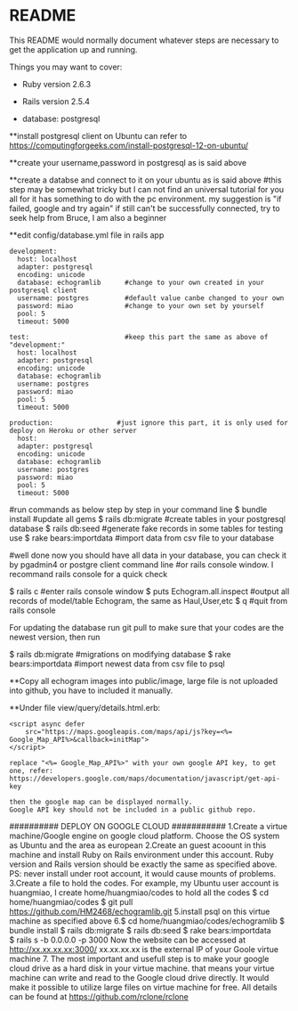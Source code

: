 # README

This README would normally document whatever steps are necessary to get the
application up and running.

Things you may want to cover:

* Ruby version 2.6.3

* Rails version 2.5.4

* database: postgresql 

**install postgresql client on Ubuntu can refer to 
https://computingforgeeks.com/install-postgresql-12-on-ubuntu/

**create your username,password in postgresql as is said above 

**create a databse and connect to it on your ubuntu  as is said above 
#this step may be somewhat tricky but I can not find an universal tutorial for you all
 for it has something to do with the pc environment.
 my suggestion is "if failed, google and try again"
 if still can't be successfully connected, try to seek help from Bruce, I am also a beginner
 

**edit config/database.yml file in rails app

    development:
      host: localhost        
      adapter: postgresql
      encoding: unicode
      database: echogramlib      #change to your own created in your postgresql client
      username: postgres         #default value canbe changed to your own 
      password: miao             #change to your own set by yourself
      pool: 5
      timeout: 5000

    test:                        #keep this part the same as above of "development:"
      host: localhost
      adapter: postgresql
      encoding: unicode
      database: echogramlib
      username: postgres
      password: miao
      pool: 5
      timeout: 5000
      
    production:                #just ignore this part, it is only used for deploy on Heroku or other server             
      host: 
      adapter: postgresql
      encoding: unicode
      database: echogramlib
      username: postgres
      password: miao
      pool: 5
      timeout: 5000
    
#run commands as below step by step in your command line
$ bundle install              #update all gems
$ rails db:migrate            #create tables in your postgresql database
$ rails db:seed               #generate fake records in some tables for testing use
$ rake bears:importdata       #import data from csv file to your database


#well done now you should have all data in your database, you can check it by pgadmin4 or postgre client command line
#or rails console window. I recommand rails console for a quick check

$ rails c                     #enter rails console window
$ puts Echogram.all.inspect   #output all records of model/table Echogram, the same as Haul,User,etc
$ q                           #quit from rails console

For updating the database run git pull to make sure that your codes are the newest version, then run 

$ rails db:migrate            #migrations on modifying database
$ rake bears:importdata       #import newest data from csv file to psql


**Copy all echogram images into public/image, large file is not uploaded into github, you have to included it manually.

**Under file view/query/details.html.erb:

    <script async defer
        src="https://maps.googleapis.com/maps/api/js?key=<%= Google_Map_API%>&callback=initMap">
    </script>

    replace "<%= Google_Map_API%>" with your own google API key, to get one, refer:
    https://developers.google.com/maps/documentation/javascript/get-api-key

    then the google map can be displayed normally.
    Google API key should not be included in a public github repo.


########## DEPLOY ON GOOGLE CLOUD ###########
1.Create a virtue machine/Google engine on google cloud platform. 
  Choose the OS system as Ubuntu and the area as european
2.Create an guest acoount in this machine and install Ruby on Rails 
  environment under this account. Ruby version and Rails version 
  should be exactly the same as specified above.
  PS: never install under root account, it would cause mounts of problems.
3.Create a file to hold the codes. For example, my Ubuntu user account is 
  huangmiao, I create home/huangmiao/codes to hold all the codes 
  $ cd  home/huangmiao/codes 
  $ git pull https://github.com/HM2468/echogramlib.git 
5.install psql on this virtue machine as specified above
6.$ cd home/huangmiao/codes/echogramlib
  $ bundle install
  $ rails db:migrate
  $ rails db:seed
  $ rake bears:importdata  
  $ rails s -b 0.0.0.0 -p 3000
    Now the website can be accessed at http://xx.xx.xx.xx:3000/
    xx.xx.xx.xx is the external IP of your Goole virtue machine
7. The most important and usefull step is to make your google cloud drive as a 
   hard disk in your virtue machine. that means your virtue machine can write and 
   read to the Google cloud drive directly. It would make it possible to utilize large 
   files on virtue machine for free.
   All details can be found at https://github.com/rclone/rclone
